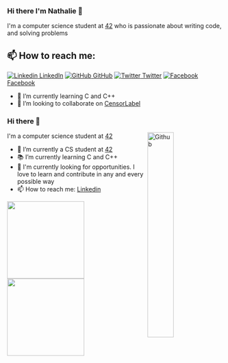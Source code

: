 
### Hi there I'm Nathalie 👋
I'm a computer science student at [42](https://www.42.fr/) who is passionate about writing code, and solving problems<br>
## 📫 How to reach me:
[![Linkedin](https://i.stack.imgur.com/gVE0j.png) LinkedIn](https://www.linkedin.com/in/nathalie-xiaodan-chin) [![GitHub](https://i.stack.imgur.com/tskMh.png) GitHub](https://github.com/naxchin) [![Twitter](http://i.imgur.com/wWzX9uB.png) Twitter](https://twitter.com/MrAkhilG) [![Facebook](http://i.imgur.com/fep1WsG.png) Facebook](https://facebook.com/naxchin)

- 🌱 I’m currently learning C and C++
- 👯 I’m looking to collaborate on [CensorLabel](https://github.com/AkhilGKrishnan/CensorLabel)

### Hi there 👋

<img width="35%" align="right" alt="Github" src="https://user-images.githubusercontent.com/48678280/88862734-4903af80-d201-11ea-968b-9c939d88a37c.gif" />

I'm a computer science student at [42](https://www.42.fr/)

- 🔭 I’m currently a CS student at [42](https://www.42.fr/)
- 📚 I’m currently learning C and C++
- 💼 I'm currently looking for opportunities. I love to learn and contribute in any and every possible way
- 📫 How to reach me: [Linkedin](https://www.linkedin.com/in/nathaliexiaodanchin)

<a href="https://github.com/naxchin">
  <img height="180em" src="https://github-readme-stats.vercel.app/api?username=naxchin&theme=buefy&show_icons=true" />
  <img height="180em" src="https://github-readme-stats.vercel.app/api/top-langs/?username=naxchin&theme=buefy&layout=compact" />
</a>
